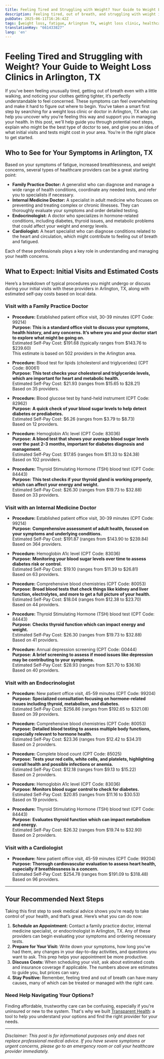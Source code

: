 ```yaml
---
title: Feeling Tired and Struggling with Weight? Your Guide to Weight Loss Clinics in Arlington, TX  
description: Feeling tired, out of breath, and struggling with weight in Arlington, TX? Learn who to see, what to expect, and estimated costs to get started on your health journey.  
pubDate: 2025-06-11T16:26:42Z
tags: [weight loss, fatigue, Arlington TX, weight loss clinic, healthcare, health costs, doctors, endocrinology]
translationKey: "661433827"
lang: 'en'
---
```


# Feeling Tired and Struggling with Weight? Your Guide to Weight Loss Clinics in Arlington, TX

If you've been feeling unusually tired, getting out of breath even with a little walking, and noticing your clothes getting tighter, it’s perfectly understandable to feel concerned. These symptoms can feel overwhelming and make it hard to figure out where to begin. You’ve taken a smart first step by searching for a weight loss clinic or doctor in Arlington, TX who can help you uncover why you’re feeling this way and support you in managing your health. In this post, we'll help guide you through potential next steps, explain who might be the best type of doctor to see, and give you an idea of what initial visits and tests might cost in your area. You’re in the right place to get started.

## Who to See for Your Symptoms in Arlington, TX

Based on your symptoms of fatigue, increased breathlessness, and weight concerns, several types of healthcare providers can be a great starting point:

- **Family Practice Doctor:** A generalist who can diagnose and manage a wide range of health conditions, coordinate any needed tests, and refer you to specialists if necessary.
- **Internal Medicine Doctor:** A specialist in adult medicine who focuses on preventing and treating complex or chronic illnesses. They can thoroughly evaluate your symptoms and order detailed testing.
- **Endocrinologist:** A doctor who specializes in hormone-related conditions, including diabetes, thyroid issues, and metabolic problems that could affect your weight and energy levels.
- **Cardiologist:** A heart specialist who can diagnose conditions related to the heart and circulation, which might contribute to feeling out of breath and fatigued.

Each of these professionals plays a key role in understanding and managing your health concerns.

## What to Expect: Initial Visits and Estimated Costs

Here’s a breakdown of typical procedures you might undergo or discuss during your initial visits with these providers in Arlington, TX, along with estimated self-pay costs based on local data.

### Visit with a Family Practice Doctor

- **Procedure:** Established patient office visit, 30-39 minutes (CPT Code: 99214)  
  **Purpose:** **This is a standard office visit to discuss your symptoms, health history, and any concerns. It’s where you and your doctor start to explore what might be going on.**  
  Estimated Self-Pay Cost: $191.68 (typically ranges from $143.76 to $239.60)  
  This estimate is based on 502 providers in the Arlington area.

- **Procedure:** Blood test for lipids (cholesterol and triglycerides) (CPT Code: 80061)  
  **Purpose:** **This test checks your cholesterol and triglyceride levels, which are important for heart and metabolic health.**  
  Estimated Self-Pay Cost: $21.93 (ranges from $15.65 to $28.21)  
  Based on 35 providers.

- **Procedure:** Blood glucose test by hand-held instrument (CPT Code: 82962)  
  **Purpose:** **A quick check of your blood sugar levels to help detect diabetes or prediabetes.**  
  Estimated Self-Pay Cost: $6.26 (ranges from $3.79 to $8.73)  
  Based on 12 providers.

- **Procedure:** Hemoglobin A1c level (CPT Code: 83036)  
  **Purpose:** **A blood test that shows your average blood sugar levels over the past 2-3 months, important for diabetes diagnosis and management.**  
  Estimated Self-Pay Cost: $17.85 (ranges from $11.33 to $24.38)  
  Based on 102 providers.

- **Procedure:** Thyroid Stimulating Hormone (TSH) blood test (CPT Code: 84443)  
  **Purpose:** **This test checks if your thyroid gland is working properly, which can affect your energy and weight.**  
  Estimated Self-Pay Cost: $26.30 (ranges from $19.73 to $32.88)  
  Based on 33 providers.

### Visit with an Internal Medicine Doctor

- **Procedure:** Established patient office visit, 30-39 minutes (CPT Code: 99214)  
  **Purpose:** **Comprehensive assessment of adult health, focused on your symptoms and underlying conditions.**  
  Estimated Self-Pay Cost: $191.87 (ranges from $143.90 to $239.84)  
  Based on 364 providers.

- **Procedure:** Hemoglobin A1c level (CPT Code: 83036)  
  **Purpose:** **Monitoring your blood sugar levels over time to assess diabetes risk or control.**  
  Estimated Self-Pay Cost: $19.10 (ranges from $11.39 to $26.81)  
  Based on 63 providers.

- **Procedure:** Comprehensive blood chemistries (CPT Code: 80053)  
  **Purpose:** **Broad blood tests that check things like kidney and liver function, electrolytes, and more to get a full picture of your health.**  
  Estimated Self-Pay Cost: $18.04 (ranges from $12.38 to $23.70)  
  Based on 44 providers.

- **Procedure:** Thyroid Stimulating Hormone (TSH) blood test (CPT Code: 84443)  
  **Purpose:** **Checks thyroid function which can impact energy and weight.**  
  Estimated Self-Pay Cost: $26.30 (ranges from $19.73 to $32.88)  
  Based on 41 providers.

- **Procedure:** Annual depression screening (CPT Code: G0444)  
  **Purpose:** **A brief screening to assess if mood issues like depression may be contributing to your symptoms.**  
  Estimated Self-Pay Cost: $28.93 (ranges from $21.70 to $36.16)  
  Based on 40 providers.

### Visit with an Endocrinologist

- **Procedure:** New patient office visit, 45-59 minutes (CPT Code: 99204)  
  **Purpose:** **Specialized consultation focusing on hormone-related issues including thyroid, metabolism, and diabetes.**  
  Estimated Self-Pay Cost: $256.86 (ranges from $192.65 to $321.08)  
  Based on 39 providers.

- **Procedure:** Comprehensive blood chemistries (CPT Code: 80053)  
  **Purpose:** **Detailed blood testing to assess multiple body functions, especially relevant to hormone health.**  
  Estimated Self-Pay Cost: $23.36 (ranges from $12.42 to $34.31)  
  Based on 2 providers.

- **Procedure:** Complete blood count (CPT Code: 85025)  
  **Purpose:** **Tests your red cells, white cells, and platelets, highlighting overall health and possible infections or anemia.**  
  Estimated Self-Pay Cost: $12.18 (ranges from $9.13 to $15.22)  
  Based on 2 providers.

- **Procedure:** Hemoglobin A1c level (CPT Code: 83036)  
  **Purpose:** **Monitors blood sugar control to check for diabetes.**  
  Estimated Self-Pay Cost: $20.85 (ranges from $11.16 to $30.53)  
  Based on 19 providers.

- **Procedure:** Thyroid Stimulating Hormone (TSH) blood test (CPT Code: 84443)  
  **Purpose:** **Evaluates thyroid function which can impact metabolism and energy.**  
  Estimated Self-Pay Cost: $26.32 (ranges from $19.74 to $32.90)  
  Based on 2 providers.

### Visit with a Cardiologist

- **Procedure:** New patient office visit, 45-59 minutes (CPT Code: 99204)  
  **Purpose:** **Thorough cardiovascular evaluation to assess heart health, especially if breathlessness is a concern.**  
  Estimated Self-Pay Cost: $254.78 (ranges from $191.09 to $318.48)  
  Based on 96 providers.

---

## Your Recommended Next Steps

Taking this first step to seek medical advice shows you’re ready to take control of your health, and that’s great. Here’s what you can do now:

1. **Schedule an Appointment:** Contact a family practice doctor, internal medicine specialist, or endocrinologist in Arlington, TX. Any of these providers can begin evaluating your symptoms and ordering necessary tests.
2. **Prepare for Your Visit:** Write down your symptoms, how long you’ve had them, any changes in your day-to-day activities, and questions you want to ask. This prep helps your appointment be more productive.
3. **Discuss Costs:** When scheduling your visit, ask about estimated costs and insurance coverage if applicable. The numbers above are estimates to guide you, but prices can vary.
4. **Stay Positive:** Remember, feeling tired and out of breath can have many causes, many of which can be treated or managed with the right care.

### Need Help Navigating Your Options?

Finding affordable, trustworthy care can be confusing, especially if you're uninsured or new to the system. That's why we built [Transparent Health](https://transparenthealth.ai): a tool to help you understand your options and find the right provider for your needs. 

---

*Disclaimer: This post is for informational purposes only and does not replace professional medical advice. If you have severe symptoms or urgent concerns, please go to an emergency room or call your healthcare provider immediately.*